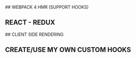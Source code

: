 ## WEBPACK 4 HMR (SUPPORT HOOKS)
## REACT - REDUX
## CLIENT SIDE RENDERING
## CREATE/USE MY OWN CUSTOM HOOKS